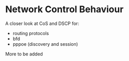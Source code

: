# Network Control Behaviour

A closer look at CoS and DSCP for:

* routing protocols
* bfd
* pppoe (discovery and session)

More to be added
